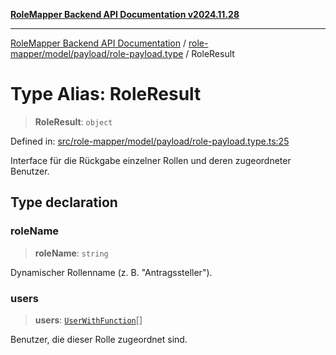 [**RoleMapper Backend API Documentation v2024.11.28**](../../../../../README.md)

***

[RoleMapper Backend API Documentation](../../../../../modules.md) / [role-mapper/model/payload/role-payload.type](../README.md) / RoleResult

# Type Alias: RoleResult

> **RoleResult**: `object`

Defined in: [src/role-mapper/model/payload/role-payload.type.ts:25](https://github.com/FlowCraft-AG/RoleMapper/blob/536244048d4b335d6a9047c5d05cfa1a8bc97efb/backend/src/role-mapper/model/payload/role-payload.type.ts#L25)

Interface für die Rückgabe einzelner Rollen und deren zugeordneter Benutzer.

## Type declaration

### roleName

> **roleName**: `string`

Dynamischer Rollenname (z. B. "Antragssteller").

### users

> **users**: [`UserWithFunction`](UserWithFunction.md)[]

Benutzer, die dieser Rolle zugeordnet sind.
